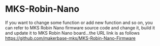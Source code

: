 # MKS-Robin-Nano
If you want to change some function or add new function and so on, you can refer to MKS Robin Nano firmware source code and change it, build it and update it to MKS Robin Nano board...the URL link is as follows  
https://github.com/makerbase-mks/MKS-Robin-Nano-Firmware
